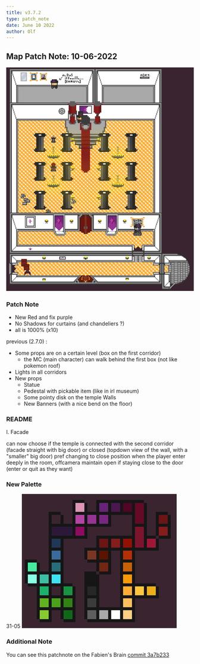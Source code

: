 ```yaml
---
title: v3.7.2
type: patch_note
date: June 10 2022
author: Olf
---
```


## Map Patch Note: 10-06-2022

![v3.7.2](../attachments/MAP/Fabinie_Castle_v3-7-2.png "Beautiful...")

### Patch Note

- New Red and fix purple
- No Shadows for curtains (and chandeliers ?)
- all is 1000% (x10)

previous (2.7.0) :

- Some props are on a certain level (box on the first corridor)
  - the MC (main character) can walk behind the first box (not like pokemon roof)
- Lights in all corridors
- New props
  - Statue
  - Pedestal with pickable item (like in irl museum)
  - Some pointy disk on the temple Walls
  - New Banners (with a nice bend on the floor)


### README

I. Facade

can now choose if the temple is connected with the second corridor (facade straight with big door) or closed (topdown view of the wall, with a "smaller" big door)
pref changing to close position when the player enter deeply in the room, offcamera
maintain open if staying close to the door (enter or quit as they want)

### New Palette

31-05
![Palette_v3-6](../attachments/MAP/Other/palette%20FTO%20v3-6.png "Small change in purple and brown")

### Additional Note

You can see this patchnote on the Fabien's Brain [commit 3a7b233](https://github.com/Wabtey/FABIENs_Brain)
